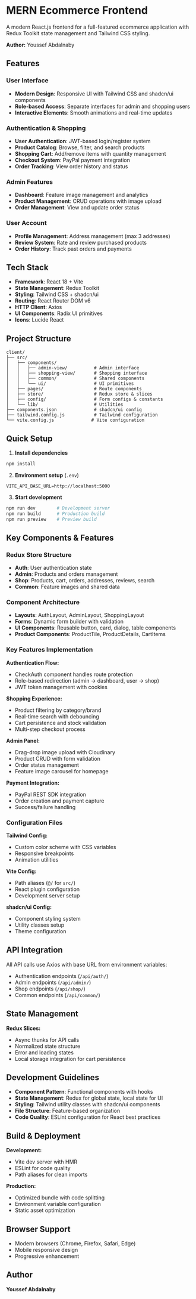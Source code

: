 # MERN Ecommerce Frontend

A modern React.js frontend for a full-featured ecommerce application with Redux Toolkit state management and Tailwind CSS styling.

**Author:** Youssef Abdalnaby

## Features

### User Interface
- **Modern Design**: Responsive UI with Tailwind CSS and shadcn/ui components
- **Role-based Access**: Separate interfaces for admin and shopping users
- **Interactive Elements**: Smooth animations and real-time updates

### Authentication & Shopping
- **User Authentication**: JWT-based login/register system
- **Product Catalog**: Browse, filter, and search products
- **Shopping Cart**: Add/remove items with quantity management
- **Checkout System**: PayPal payment integration
- **Order Tracking**: View order history and status

### Admin Features
- **Dashboard**: Feature image management and analytics
- **Product Management**: CRUD operations with image upload
- **Order Management**: View and update order status

### User Account
- **Profile Management**: Address management (max 3 addresses)
- **Review System**: Rate and review purchased products
- **Order History**: Track past orders and payments

## Tech Stack

- **Framework**: React 18 + Vite
- **State Management**: Redux Toolkit
- **Styling**: Tailwind CSS + shadcn/ui
- **Routing**: React Router DOM v6
- **HTTP Client**: Axios
- **UI Components**: Radix UI primitives
- **Icons**: Lucide React

## Project Structure

```
client/
├── src/
│   ├── components/
│   │   ├── admin-view/          # Admin interface
│   │   ├── shopping-view/       # Shopping interface  
│   │   ├── common/              # Shared components
│   │   └── ui/                  # UI primitives
│   ├── pages/                   # Route components
│   ├── store/                   # Redux store & slices
│   ├── config/                  # Form configs & constants
│   └── lib/                     # Utilities
├── components.json              # shadcn/ui config
├── tailwind.config.js           # Tailwind configuration
└── vite.config.js              # Vite configuration
```

## Quick Setup

1. **Install dependencies**
```bash
npm install
```

2. **Environment setup** (`.env`)
```env
VITE_API_BASE_URL=http://localhost:5000
```

3. **Start development**
```bash
npm run dev        # Development server
npm run build      # Production build
npm run preview    # Preview build
```

## Key Components & Features

### Redux Store Structure
- **Auth**: User authentication state
- **Admin**: Products and orders management
- **Shop**: Products, cart, orders, addresses, reviews, search
- **Common**: Feature images and shared data

### Component Architecture
- **Layouts**: AuthLayout, AdminLayout, ShoppingLayout
- **Forms**: Dynamic form builder with validation
- **UI Components**: Reusable button, card, dialog, table components
- **Product Components**: ProductTile, ProductDetails, CartItems

### Key Features Implementation

**Authentication Flow:**
- CheckAuth component handles route protection
- Role-based redirection (admin → dashboard, user → shop)
- JWT token management with cookies

**Shopping Experience:**
- Product filtering by category/brand
- Real-time search with debouncing
- Cart persistence and stock validation
- Multi-step checkout process

**Admin Panel:**
- Drag-drop image upload with Cloudinary
- Product CRUD with form validation
- Order status management
- Feature image carousel for homepage

**Payment Integration:**
- PayPal REST SDK integration
- Order creation and payment capture
- Success/failure handling

### Configuration Files

**Tailwind Config:**
- Custom color scheme with CSS variables
- Responsive breakpoints
- Animation utilities

**Vite Config:**
- Path aliases (`@/` for `src/`)
- React plugin configuration
- Development server setup

**shadcn/ui Config:**
- Component styling system
- Utility classes setup
- Theme configuration

## API Integration

All API calls use Axios with base URL from environment variables:
- Authentication endpoints (`/api/auth/`)
- Admin endpoints (`/api/admin/`)
- Shop endpoints (`/api/shop/`)
- Common endpoints (`/api/common/`)

## State Management

**Redux Slices:**
- Async thunks for API calls
- Normalized state structure
- Error and loading states
- Local storage integration for cart persistence

## Development Guidelines

- **Component Pattern**: Functional components with hooks
- **State Management**: Redux for global state, local state for UI
- **Styling**: Tailwind utility classes with shadcn/ui components
- **File Structure**: Feature-based organization
- **Code Quality**: ESLint configuration for React best practices

## Build & Deployment

**Development:**
- Vite dev server with HMR
- ESLint for code quality
- Path aliases for clean imports

**Production:**
- Optimized bundle with code splitting
- Environment variable configuration
- Static asset optimization

## Browser Support

- Modern browsers (Chrome, Firefox, Safari, Edge)
- Mobile responsive design
- Progressive enhancement

## Author

**Youssef Abdalnaby**